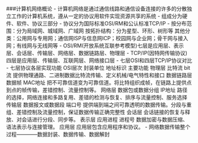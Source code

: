 ###计算机网络概论
	- 计算机网络是通过通信线路和通信设备连接的许多的分散独立工作的计算机系统，遵从一定的协议用软件实现资源共享的系统
	- 组成分为硬件、软件、协议三部分
	- 协议分为国际标准OSI/RM和公认标准TCP/IP
	- 按分布范围：分为局域网、城域网、广域网
	  按拓扑结构：分为星型、环形、树形等
	  其他分类：公用网与专用网；通信网ISP与信息网ICP；校园网与企业网；骨干网与接入网；有线网与无线网等
	- OSI/RM(开放系统互联参考模型)七层是应用层、表示层、会话层、传输层、网络层、数据链路层、物理层
	- TCP/IP(因特网传输协议)四层是应用层、传输层、互联网层、网络接口层
	- 七层OSI和四层TCP/IP协议对比
	- 七层协议各层实现功能
		OSI层次		封装单位		        地址标识		主要功能
		物理层		比特流				bit流		提供物理通路、二进制数据比特流传输、定义机械/电气特性和接口
		数据链路层	数据帧				MAC地址		把不可靠信道变为可靠信道。将比特组织成帧，在链路上提供点到点的帧传输，差错控制、流量控制等。
		网络层		数据包或数据分组		IP地址		路径的选择，网络连接和多路复用、差错的检测与恢复、排序与流量控制、服务选择
		传输层		数据报文或数据段		端口号		提供端到端之间可靠透明的数据传输。分段与重组、差错控制及流量控制，保证数据传输正确完整性
		会话层										会话链接的恢复与释放、对会话进行分段、同步等。
		表示层		应用进程				进程号		数据加密与数据压缩、语法表示与连接管理。
		应用层										应用层包含应用程序和协议。
	- 网络数据传输整个过程————数据封装、数据传输、数据解封
	
